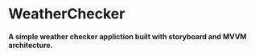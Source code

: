 # WeatherChecker

#### A simple weather checker appliction built with storyboard and MVVM architecture.
